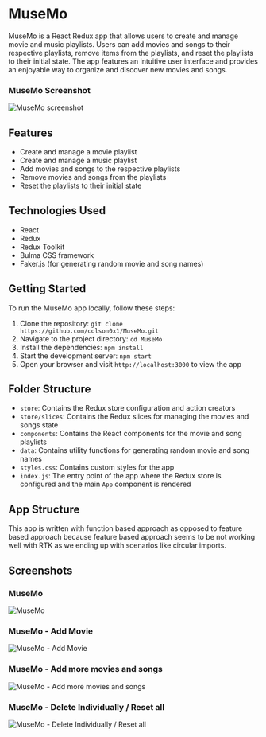 # MuseMo

MuseMo is a React Redux app that allows users to create and manage movie and music playlists. Users can add movies and songs to their respective playlists, remove items from the playlists, and reset the playlists to their initial state. The app features an intuitive user interface and provides an enjoyable way to organize and discover new movies and songs.

### MuseMo Screenshot
![MuseMo screenshot](https://i.imgur.com/jmDTNO8.png)

## Features

- Create and manage a movie playlist
- Create and manage a music playlist
- Add movies and songs to the respective playlists
- Remove movies and songs from the playlists
- Reset the playlists to their initial state

## Technologies Used

- React
- Redux
- Redux Toolkit
- Bulma CSS framework
- Faker.js (for generating random movie and song names)

## Getting Started

To run the MuseMo app locally, follow these steps:

1. Clone the repository: `git clone https://github.com/colson0x1/MuseMo.git`
2. Navigate to the project directory: `cd MuseMo`
3. Install the dependencies: `npm install`
4. Start the development server: `npm start`
5. Open your browser and visit `http://localhost:3000` to view the app

## Folder Structure

- `store`: Contains the Redux store configuration and action creators
- `store/slices`: Contains the Redux slices for managing the movies and songs state
- `components`: Contains the React components for the movie and song playlists
- `data`: Contains utility functions for generating random movie and song names
- `styles.css`: Contains custom styles for the app
- `index.js`: The entry point of the app where the Redux store is configured and the main `App` component is rendered

## App Structure
This app is written with function based approach as opposed to feature based approach because feature based approach seems to be not working well with RTK as we ending up with scenarios like circular imports.
## Screenshots

### MuseMo 
![MuseMo](https://i.imgur.com/jmDTNO8.png)

### MuseMo - Add Movie
![MuseMo - Add Movie](https://i.imgur.com/8BgXQQ1.png)

### MuseMo - Add more movies and songs
![MuseMo - Add more movies and songs](https://i.imgur.com/66itj51.png)

### MuseMo - Delete Individually / Reset all 
![MuseMo - Delete Individually / Reset all](https://i.imgur.com/Ppm5pCm.png)